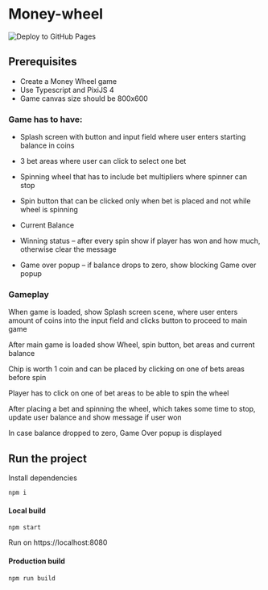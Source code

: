 # Money-wheel

![Deploy to GitHub Pages](https://github.com/CyberDex/money-wheel/workflows/Deploy%20to%20GitHub%20Pages/badge.svg)

## Prerequisites

- Create a Money Wheel game
- Use Typescript and PixiJS 4
- Game canvas size should be 800x600

### Game has to have:
- Splash screen with button and input field where user enters starting balance in coins

- 3 bet areas where user can click to select one bet

- Spinning wheel that has to include bet multipliers where spinner can stop

- Spin button that can be clicked only when bet is placed and not while wheel is spinning

- Current Balance

- Winning status – after every spin show if player has won and how much, otherwise clear the message

- Game over popup – if balance drops to zero, show blocking Game over popup

### Gameplay

When game is loaded,  show Splash screen scene, where user enters amount of coins into the input field and clicks button to proceed to main game

After main game is loaded show Wheel, spin button, bet areas and current balance

Chip is worth 1 coin and can be placed by clicking on one of bets areas before spin

Player has to click on one of bet areas to be able to spin the wheel

After placing a bet and spinning the wheel, which takes some time to stop, update user balance and show message if user won

In case balance dropped to zero, Game Over popup is displayed


## Run the project

Install dependencies
```
npm i
```

#### Local build
```
npm start
```
Run on https://localhost:8080

#### Production build
```
npm run build
```